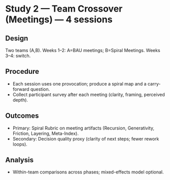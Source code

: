 # Study 2 — Team Crossover (Meetings) — 4 sessions

## Design
Two teams (A,B). Weeks 1–2: A=BAU meetings; B=Spiral Meetings. Weeks 3–4: switch.

## Procedure
- Each session uses one provocation; produce a spiral map and a carry-forward question.
- Collect participant survey after each meeting (clarity, framing, perceived depth).

## Outcomes
- Primary: Spiral Rubric on meeting artifacts (Recursion, Generativity, Friction, Layering, Meta-Index).
- Secondary: Decision quality proxy (clarity of next steps; fewer rework loops).

## Analysis
- Within-team comparisons across phases; mixed-effects model optional.
